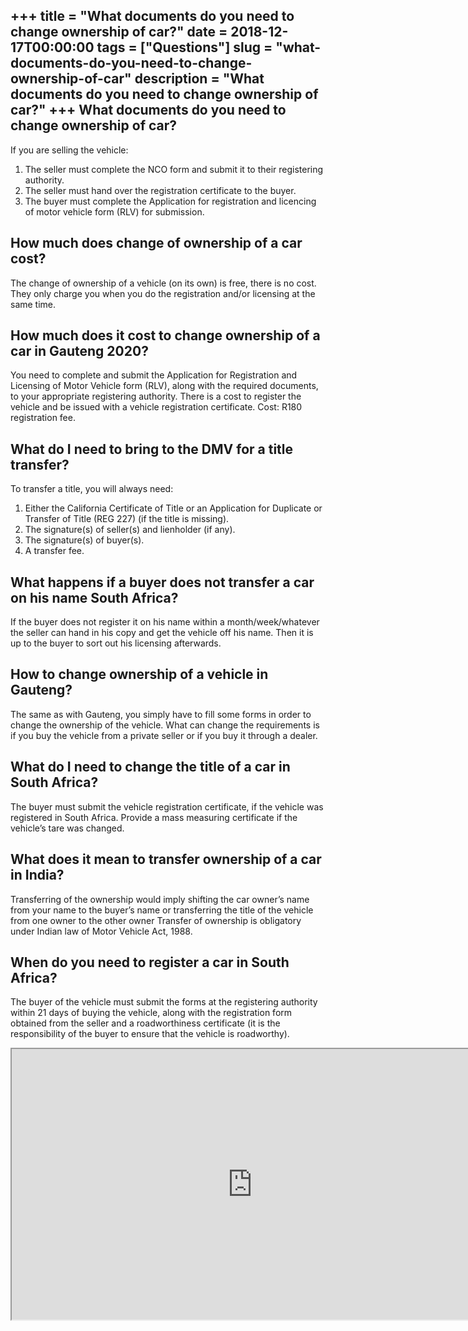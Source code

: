 +++
title = "What documents do you need to change ownership of car?"
date = 2018-12-17T00:00:00
tags = ["Questions"]
slug = "what-documents-do-you-need-to-change-ownership-of-car"
description = "What documents do you need to change ownership of car?"
+++
What documents do you need to change ownership of car?
------------------------------------------------------

If you are selling the vehicle:

1. The seller must complete the NCO form and submit it to their registering authority.
2. The seller must hand over the registration certificate to the buyer.
3. The buyer must complete the Application for registration and licencing of motor vehicle form (RLV) for submission.

How much does change of ownership of a car cost?
------------------------------------------------

The change of ownership of a vehicle (on its own) is free, there is no cost. They only charge you when you do the registration and/or licensing at the same time.

How much does it cost to change ownership of a car in Gauteng 2020?
-------------------------------------------------------------------

You need to complete and submit the Application for Registration and Licensing of Motor Vehicle form (RLV), along with the required documents, to your appropriate registering authority. There is a cost to register the vehicle and be issued with a vehicle registration certificate. Cost: R180 registration fee.

What do I need to bring to the DMV for a title transfer?
--------------------------------------------------------

To transfer a title, you will always need:

1. Either the California Certificate of Title or an Application for Duplicate or Transfer of Title (REG 227) (if the title is missing).
2. The signature(s) of seller(s) and lienholder (if any).
3. The signature(s) of buyer(s).
4. A transfer fee.

What happens if a buyer does not transfer a car on his name South Africa?
-------------------------------------------------------------------------

If the buyer does not register it on his name within a month/week/whatever the seller can hand in his copy and get the vehicle off his name. Then it is up to the buyer to sort out his licensing afterwards.

How to change ownership of a vehicle in Gauteng?
------------------------------------------------

The same as with Gauteng, you simply have to fill some forms in order to change the ownership of the vehicle. What can change the requirements is if you buy the vehicle from a private seller or if you buy it through a dealer.

What do I need to change the title of a car in South Africa?
------------------------------------------------------------

The buyer must submit the vehicle registration certificate, if the vehicle was registered in South Africa. Provide a mass measuring certificate if the vehicle’s tare was changed.

What does it mean to transfer ownership of a car in India?
----------------------------------------------------------

Transferring of the ownership would imply shifting the car owner’s name from your name to the buyer’s name or transferring the title of the vehicle from one owner to the other owner Transfer of ownership is obligatory under Indian law of Motor Vehicle Act, 1988.

When do you need to register a car in South Africa?
---------------------------------------------------

The buyer of the vehicle must submit the forms at the registering authority within 21 days of buying the vehicle, along with the registration form obtained from the seller and a roadworthiness certificate (it is the responsibility of the buyer to ensure that the vehicle is roadworthy).

<iframe allow="accelerometer; autoplay; clipboard-write; encrypted-media; gyroscope; picture-in-picture" allowfullscreen="" class="__youtube_prefs__  epyt-is-override  no-lazyload" data-no-lazy="1" data-origheight="433" data-origwidth="770" data-skipgform_ajax_framebjll="" height="433" id="_ytid_31628" loading="lazy" src="https://www.youtube.com/embed/v3kvytZ_5lM?enablejsapi=1&autoplay=0&cc_load_policy=0&cc_lang_pref=&iv_load_policy=1&loop=0&modestbranding=0&rel=1&fs=1&playsinline=0&autohide=2&theme=dark&color=red&controls=1&" title="YouTube player" width="770"></iframe>